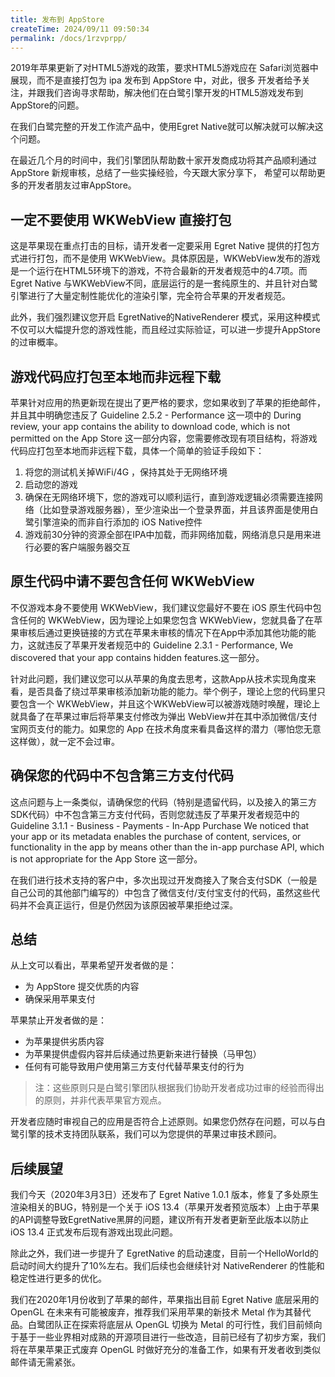 ```yaml
---
title: 发布到 AppStore
createTime: 2024/09/11 09:50:34
permalink: /docs/1rzvprpp/
---
```



2019年苹果更新了对HTML5游戏的政策，要求HTML5游戏应在 Safari浏览器中展现，而不是直接打包为 ipa 发布到 AppStore 中，对此，很多
开发者给予关注，并跟我们咨询寻求帮助，解决他们在白鹭引擎开发的HTML5游戏发布到AppStore的问题。

在我们白鹭完整的开发工作流产品中，使用Egret Native就可以解决就可以解决这个问题。

在最近几个月的时间中，我们引擎团队帮助数十家开发商成功将其产品顺利通过 AppStore 新规审核，总结了一些实操经验，今天跟大家分享下，
希望可以帮助更多的开发者朋友过审AppStore。


## 一定不要使用 WKWebView 直接打包

这是苹果现在重点打击的目标，请开发者一定要采用 Egret Native 提供的打包方式进行打包，而不是使用 WKWebView。具体原因是，WKWebView发布的游戏是一个运行在HTML5环境下的游戏，不符合最新的开发者规范中的4.7项。而 Egret Native 与WKWebView不同，底层运行的是一套纯原生的、并且针对白鹭引擎进行了大量定制性能优化的渲染引擎，完全符合苹果的开发者规范。

此外，我们强烈建议您开启 EgretNative的NativeRenderer 模式，采用这种模式不仅可以大幅提升您的游戏性能，而且经过实际验证，可以进一步提升AppStore的过审概率。

## 游戏代码应打包至本地而非远程下载

苹果针对应用的热更新现在提出了更严格的要求，您如果收到了苹果的拒绝邮件，并且其中明确您违反了 Guideline 2.5.2 - Performance 这一项中的 During review, your app contains the ability to download code, which is not permitted on the App Store 这一部分内容，您需要修改现有项目结构，将游戏代码应打包至本地而非远程下载，具体一个简单的验证手段如下：

1. 将您的测试机关掉WiFi/4G ，保持其处于无网络环境
2. 启动您的游戏
3. 确保在无网络环境下，您的游戏可以顺利运行，直到游戏逻辑必须需要连接网络（比如登录游戏服务器），至少渲染出一个登录界面，并且该界面是使用白鹭引擎渲染的而非自行添加的 iOS Native控件
4. 游戏前30分钟的资源全部在IPA中加载，而非网络加载，网络消息只是用来进行必要的客户端服务器交互

## 原生代码中请不要包含任何 WKWebView

不仅游戏本身不要使用 WKWebView，我们建议您最好不要在 iOS 原生代码中包含任何的 WKWebView，因为理论上如果您包含 WKWebView，您就具备了在苹果审核后通过更换链接的方式在苹果未审核的情况下在App中添加其他功能的能力，这就违反了苹果开发者规范中的 Guideline 2.3.1 - Performance, We discovered that your app contains hidden features.这一部分。

针对此问题，我们建议您可以从苹果的角度去思考，这款App从技术实现角度来看，是否具备了绕过苹果审核添加新功能的能力。举个例子，理论上您的代码里只要包含一个 WKWebView，并且这个WKWebView可以被游戏随时唤醒，理论上就具备了在苹果过审后将苹果支付修改为弹出 WebView并在其中添加微信/支付宝网页支付的能力。如果您的 App 在技术角度来看具备这样的潜力（哪怕您无意这样做），就一定不会过审。


## 确保您的代码中不包含第三方支付代码

这点问题与上一条类似，请确保您的代码（特别是遗留代码，以及接入的第三方SDK代码）中不包含第三方支付代码，否则您就违反了苹果开发者规范中的 Guideline 3.1.1 - Business - Payments - In-App Purchase  We noticed that your app or its metadata enables the purchase of content, services, or functionality in the app by means other than the in-app purchase API, which is not appropriate for the App Store 这一部分。

在我们进行技术支持的客户中，多次出现过开发商接入了聚合支付SDK（一般是自己公司的其他部门编写的）中包含了微信支付/支付宝支付的代码，虽然这些代码并不会真正运行，但是仍然因为该原因被苹果拒绝过深。


## 总结

从上文可以看出，苹果希望开发者做的是：

* 为 AppStore 提交优质的内容
* 确保采用苹果支付

苹果禁止开发者做的是：

* 为苹果提供劣质内容
* 为苹果提供虚假内容并后续通过热更新来进行替换（马甲包）
* 任何有可能导致用户使用第三方支付代替苹果支付的行为


> 注：这些原则只是白鹭引擎团队根据我们协助开发者成功过审的经验而得出的原则，并非代表苹果官方观点。


开发者应随时审视自己的应用是否符合上述原则。如果您仍然存在问题，可以与白鹭引擎的技术支持团队联系，我们可以为您提供的苹果过审技术顾问。




## 后续展望


我们今天（2020年3月3日）还发布了 Egret Native 1.0.1 版本，修复了多处原生渲染相关的BUG，特别是一个关于 iOS 13.4（苹果开发者预览版本）上由于苹果的API调整导致EgretNative黑屏的问题，建议所有开发者更新至此版本以防止 iOS 13.4 正式发布后现有游戏出现此问题。

除此之外，我们进一步提升了 EgretNative 的启动速度，目前一个HelloWorld的启动时间大约提升了10%左右。我们后续也会继续针对 NativeRenderer 的性能和稳定性进行更多的优化。

我们在2020年1月份收到了苹果的邮件，苹果指出目前 Egret Native 底层采用的 OpenGL 在未来有可能被废弃，推荐我们采用苹果的新技术 Metal 作为其替代品。白鹭团队正在探索将底层从 OpenGL 切换为 Metal 的可行性，我们目前倾向于基于一些业界相对成熟的开源项目进行一些改造，目前已经有了初步方案，我们将在苹果苹果正式废弃 OpenGL 时做好充分的准备工作，如果有开发者收到类似邮件请无需紧张。
